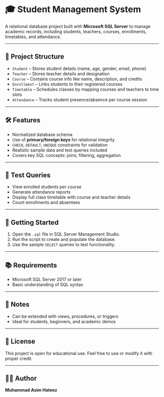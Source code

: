 # 🎓 Student Management System 

A relational database project built with **Microsoft SQL Server** to manage academic records, including students, teachers, courses, enrollments, timetables, and attendance.

---

## 📁 Project Structure

- `Student` – Stores student details (name, age, gender, email, phone)
- `Teacher` – Stores teacher details and designation
- `Course` – Contains course info like name, description, and credits
- `Enrollment` – Links students to their registered courses
- `Timetable` – Schedules classes by mapping courses and teachers to time slots
- `Attendance` – Tracks student presence/absence per course session

---

## 🛠️ Features

- Normalized database schema
- Use of **primary/foreign keys** for relational integrity
- `CHECK`, `DEFAULT`, `UNIQUE` constraints for validation
- Realistic sample data and test queries included
- Covers key SQL concepts: joins, filtering, aggregation

---

## 🧪 Test Queries

- View enrolled students per course
- Generate attendance reports
- Display full class timetable with course and teacher details
- Count enrollments and absentees

---

## 🚀 Getting Started

1. Open the `.sql` file in SQL Server Management Studio.
2. Run the script to create and populate the database.
3. Use the sample `SELECT` queries to test functionality.

---

## 📚 Requirements

- Microsoft SQL Server 2017 or later
- Basic understanding of SQL syntax

---

## 📌 Notes

- Can be extended with views, procedures, or triggers
- Ideal for students, beginners, and academic demos

---

## 📄 License

This project is open for educational use. Feel free to use or modify it with proper credit.

---

## 👨‍💻 Author

**Muhammad Asim Hateez**  

